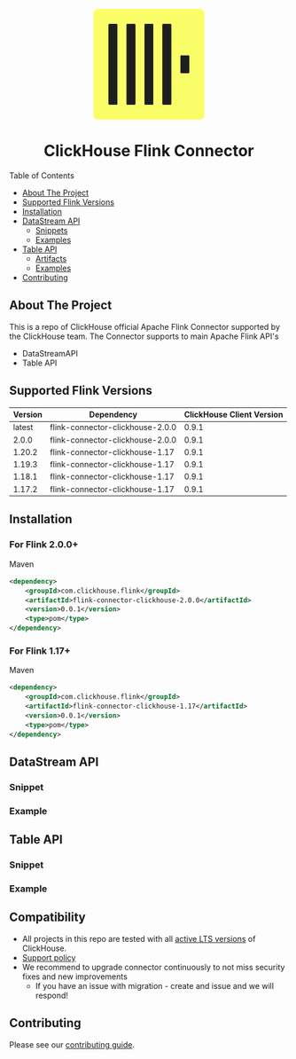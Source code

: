 <div align="center">
<p><img src="https://github.com/ClickHouse/clickhouse-js/blob/a332672bfb70d54dfd27ae1f8f5169a6ffeea780/.static/logo.svg" width="200px" align="center"></p>
<h1>ClickHouse Flink Connector</h1>
</div>

Table of Contents
* [About The Project](#about-the-project)
* [Supported Flink Versions](#supported-flink-versions)
* [Installation](#installation)
* [DataStream API](#dataStream-api)
    * [Snippets](#snippets)
    * [Examples](#examples)
* [Table API](#table-api)
    * [Artifacts](#artifacts-1)
    * [Examples](#examples-1)
* [Contributing](#contributing)

## About The Project

This is a repo of ClickHouse official Apache Flink Connector supported by the ClickHouse team.
The Connector supports to main Apache Flink API's 
- DataStreamAPI
- Table API

## Supported Flink Versions

| Version | Dependency                       | ClickHouse Client Version |
|---------|----------------------------------|---------------------------|
| latest  | flink-connector-clickhouse-2.0.0 | 0.9.1                     |
| 2.0.0   | flink-connector-clickhouse-2.0.0 | 0.9.1                     |
| 1.20.2  | flink-connector-clickhouse-1.17  | 0.9.1                     |
| 1.19.3  | flink-connector-clickhouse-1.17  | 0.9.1                     |
| 1.18.1  | flink-connector-clickhouse-1.17  | 0.9.1                     |
| 1.17.2  | flink-connector-clickhouse-1.17  | 0.9.1                     |

## Installation

### For Flink 2.0.0+

Maven 

```xml
<dependency>
    <groupId>com.clickhouse.flink</groupId>
    <artifactId>flink-connector-clickhouse-2.0.0</artifactId>
    <version>0.0.1</version>
    <type>pom</type>
</dependency>
```

### For Flink 1.17+ 

Maven 

```xml
<dependency>
    <groupId>com.clickhouse.flink</groupId>
    <artifactId>flink-connector-clickhouse-1.17</artifactId>
    <version>0.0.1</version>
    <type>pom</type>
</dependency>
```

## DataStream API

### Snippet

### Example


## Table API

### Snippet

### Example

## Compatibility

- All projects in this repo are tested with all [active LTS versions](https://github.com/ClickHouse/ClickHouse/pulls?q=is%3Aopen+is%3Apr+label%3Arelease) of ClickHouse.
- [Support policy](https://github.com/ClickHouse/ClickHouse/blob/master/SECURITY.md#security-change-log-and-support)
- We recommend to upgrade connector continuously to not miss security fixes and new improvements
  - If you have an issue with migration - create and issue and we will respond!

## Contributing

Please see our [contributing guide](./CONTRIBUTING.md). 

